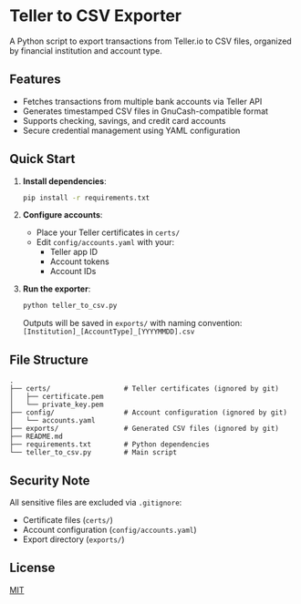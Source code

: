 # Teller to CSV Exporter

A Python script to export transactions from Teller.io to CSV files, organized by financial institution and account type.

## Features

- Fetches transactions from multiple bank accounts via Teller API
- Generates timestamped CSV files in GnuCash-compatible format
- Supports checking, savings, and credit card accounts
- Secure credential management using YAML configuration

## Quick Start

1. **Install dependencies**:
   ```bash
   pip install -r requirements.txt
   ```

2. **Configure accounts**:
   - Place your Teller certificates in `certs/`
   - Edit `config/accounts.yaml` with your:
     - Teller app ID
     - Account tokens
     - Account IDs

3. **Run the exporter**:
   ```bash
   python teller_to_csv.py
   ```

   Outputs will be saved in `exports/` with naming convention:  
   `[Institution]_[AccountType]_[YYYYMMDD].csv`

## File Structure

```
.
├── certs/                  # Teller certificates (ignored by git)
│   ├── certificate.pem
│   └── private_key.pem
├── config/                 # Account configuration (ignored by git)
│   └── accounts.yaml
├── exports/                # Generated CSV files (ignored by git)
├── README.md
├── requirements.txt        # Python dependencies
└── teller_to_csv.py        # Main script
```

## Security Note

All sensitive files are excluded via `.gitignore`:
- Certificate files (`certs/`)
- Account configuration (`config/accounts.yaml`)
- Export directory (`exports/`)


## License

[MIT](LICENSE)
